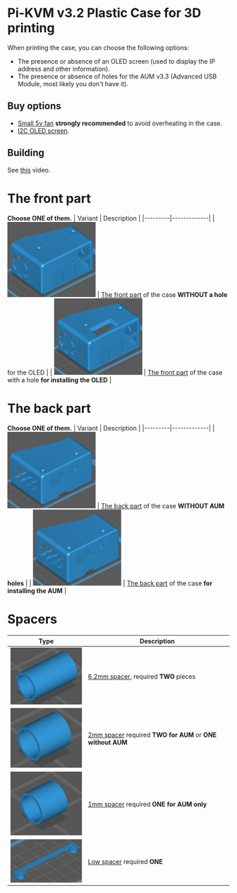 # Pi-KVM v3.2 Plastic Case for 3D printing
When printing the case, you can choose the following options:
- The presence or absence of an OLED screen (used to display the IP address and other information).
- The presence or absence of holes for the AUM v3.3 (Advanced USB Module, most likely you don't have it).

## Buy options
* [Small 5v fan](https://www.pishop.us/product/5v-cooling-fan) **strongly recommended** to avoid overheating in the case.
* [I2C OLED screen](https://www.amazon.com/Pieces-Display-Module-SSD1306-Screen/dp/B08TLXYKS6).

## Building
See [this](https://www.youtube.com/watch?v=-SRL92VJ870) video.

# The front part
**Choose ONE of them.**
| Variant | Description |
|---------|-------------|
| <img src="case_a_no_oled.png" width=200 /> | [The front part](case_a_no_oled.stl) of the case **WITHOUT a hole** for the OLED |
| <img src="case_a.png" width=200 /> | [The front part](case_a.stl) of the case with a hole **for installing the OLED** |

# The back part
**Choose ONE of them.**
| Variant | Description |
|---------|-------------|
| <img src="case_b_no_aum.png" width=200 /> | [The back part](case_b_no_aum.stl) of the case **WITHOUT AUM holes** |
| <img src="case_b.png" width=200 /> | [The back part](case_b.stl) of the case **for installing the AUM** |

# Spacers
| Type | Description |
|------|-------------|
| <img src="spacer_6.2mm.png" width=200 /> | [6.2mm spacer](spacer_6.2mm.stl), required **TWO** pieces |
| <img src="spacer_2mm.png" width=200 /> | [2mm spacer](spacer_2mm.stl) required **TWO for AUM** or **ONE without AUM** |
| <img src="spacer_1mm.png" width=200 /> | [1mm spacer](spacer_1mm.stl) required **ONE for AUM only** |
| <img src="low_spacer.png" width=200 /> | [Low spacer](low_spacer.stl) required **ONE** |
